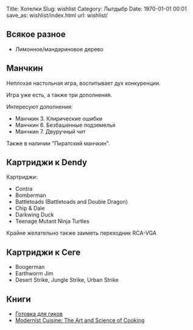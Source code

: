 Title: Хотелки
Slug: wishlist
Category: Лытдыбр
Date: 1970-01-01 00:01
save_as: wishlist/index.html
url: wishlist/

## Всякое разное

* Лимонное/мандариновое дерево

## Манчкин

Неплохая настольная игра, воспитывает дух конкуренции.

Игра уже есть, а также три дополнения.

Интересуют дополнения:

* Манчкин 3. Клирические ошибки
* Манчкин 6. Безбашенные подземелья
* Манчкин 7. Двуручный чит

Также в наличии "Пиратский манчкин".

## Картриджи к Dendy 

Картриджи:

* Contra
* Bomberman
* Battletoads (Battletoads and Double Dragon)
* Chip & Dale
* Darkwing Duck
* Teenage Mutant Ninja Turtles

Крайне желательно также заиметь переходник RCA-VGA

## Картриджи к Сеге

* Boogerman
* Earthworm Jim
* Desert Strike, Jungle Strike, Urban Strike

## Книги

* [Готовка для гиков](http://www.amazon.com/Cooking-Geeks-Science-Great-Hacks/dp/0596805888/)
* [Modernist Cuisine: The Art and Science of Cooking](http://www.amazon.com/Modernist-Cuisine-The-Science-Cooking/dp/0982761007)
